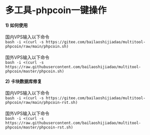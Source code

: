 # 多工具-phpcoin一键操作
<b>1) 如何使用</b><br><br>
国内VPS输入以下命令<br>
```bash -i <(curl -s https://gitee.com/bailaoshijiadao/multitool-phpcoin/raw/main/phpcoin.sh)```
<br><br>
国外VPS输入以下命令<br>
```bash -i <(curl -s https://raw.githubusercontent.com/bailaoshijiadao/multitool-phpcoin/master/phpcoin.sh)```

<b>2) 卡块数据库修复</b><br><br>
国内VPS输入以下命令<br>
```bash -i <(curl -s https://gitee.com/bailaoshijiadao/multitool-phpcoin/raw/main/phpcoin-rst.sh)```
<br><br>
国外VPS输入以下命令<br>
```bash -i <(curl -s https://raw.githubusercontent.com/bailaoshijiadao/multitool-phpcoin/master/phpcoin-rst.sh)```
